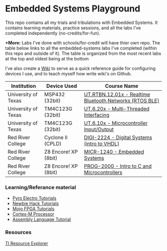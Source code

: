 <!-- https://github.com/adam-p/markdown-here/wiki/Markdown-Cheatsheet -->

Embedded Systems Playground
=================
This repo contains all my trials and tribulations with Embedded Systems. It contains learning materials, practice sessions, and all the labs I've completed independently (no-credits/for-fun). 

**+More:** Labs I've done with schools/for-credit will have thier own repo. The table below links to all the embedded-systems labs I've completed (within this repo and outside of it). The table is organized from the most recent labs at the top and oldest being at the bottom 

I've also create a [Wiki](https://github.com/glennlopez/EmbeddedSystems.Playground/wiki) to serve as a quick reference guide for configuring devices I use, and to teach myself how write wiki's on Github.

| Institution | Device Used | Course Name           |
| ------------- |--------------------|--------------------|
| University of Texas | MSP432 (32bit) | [UT.RTBN.12.01x - Realtime Bluetooth Networks (RTOS BLE)](https://github.com/glennlopez/EmbeddedSystems.Playground/tree/master/02%20-%20Finished%20Labs/UTAustinX%20-%20RTOS%20BLE)|
| University of Texas | TM4C123G (32bit) | [UT.6.20x - Multi-Threaded Interfacing](https://github.com/glennlopez/EmbeddedSystems.Playground/tree/master/02%20-%20Finished%20Labs/UTAustinX%20-%20Multi-Threaded%20Interfacing)|
| University of Texas | TM4C123G (32bit) | [UT.6.10x - Microcontroller Input/Output](https://github.com/glennlopez/EmbeddedSystems.Playground/tree/master/02%20-%20Finished%20Labs/UTAustinX%20-%20InputOutput)|
| Red River College     |Cyclone II (CPLD) | [DIGI-2224 - Digital Systems (intro to VHDL)](https://github.com/glennlopez/DIGI-2224)|
| Red River College     | Z8 Encore! XP (8bit) | [MICR-1240 - Embedded Systems ](https://github.com/glennlopez/MICR-1240)|
| Red River College     | Z8 Encore! XP (8bit) | [PROG-2000 - Intro to C and Microcontrollers](https://github.com/glennlopez/Prog-2000)|


### Learning/Referance material
* [Pyro Electro Tutorials](http://www.pyroelectro.com/edu/)
* [Newbie Hack Tutorials](https://www.newbiehack.com/MicrocontrollerTutorial.aspx)
* [Mojo FPGA Tutorials](https://embeddedmicro.com/tutorials)
* [Cortex-M Processor](https://www.youtube.com/watch?v=qvrmOXtOpvw)
* [Assembly Language Tutorial](http://www.newthinktank.com/2016/04/assembly-language-tutorial/)

### Resources
[TI Resource Explorer](http://dev.ti.com/tirex/#/)